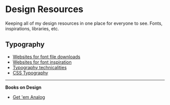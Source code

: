 Design Resources
================

Keeping all of my design resources in one place for everyone to see. Fonts, inspirations, libraries, etc.

Typography
-------------------------
* [Websites for font file downloads](https://github.com/brandonbrown/Design-Resources/blob/master/font-downloads.md)
* [Websites for font inspiration](https://github.com/brandonbrown/Design-Resources/blob/master/font-inspirations.md)
* [Typography technicalities](https://github.com/brandonbrown/Design-Resources/blob/master/font-technicals.md)
* [CSS Typography](https://github.com/brandonbrown/Design-Resources/blob/master/font-css.md)



***
**Books on Design**
* [Get 'em Analog](https://github.com/brandonbrown/Design-Resources/blob/master/books.md)